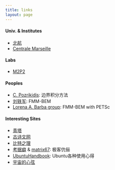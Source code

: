 ```yaml
---
title: links
layout: page
---
```


#### Univ. & Institutes
- [北航](http://www.buaa.edu.cn/)
- [Centrale Marseille](https://www.centrale-marseille.fr/)


#### Labs
- [M2P2](http://www.m2p2.fr/)


#### Peoples
- [C. Pozrikidis](http://dehesa.freeshell.org/): 边界积分方法
- [刘轶军](http://urbana.mie.uc.edu/yliu/): FMM-BEM
- [Lorena A. Barba group](http://lorenabarba.com/): FMM-BEM with PETSc


#### Interesting Sites
- [青塔](http://www.cingta.com/main.html)
- [古诗文网](http://www.gushiwen.org/)
- [比特之理](http://www.kylen314.com/)
- [考据癖](http://localhost-8080.com/) & [matrix67](http://www.matrix67.com/): 极客伉俪
- [UbuntuHandbook](http://ubuntuhandbook.org/): Ubuntu各种使用心得
- [宇宙的心弦](https://www.physixfan.com/)
